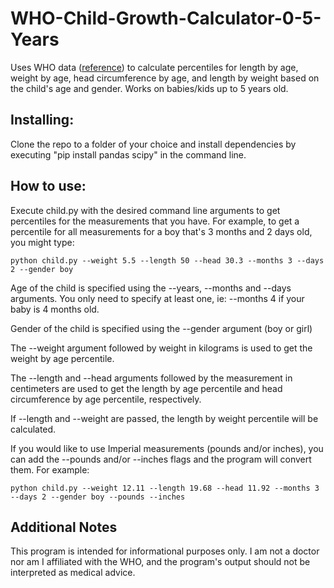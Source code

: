 # WHO-Child-Growth-Calculator-0-5-Years
Uses WHO data ([reference](https://www.cdc.gov/growthcharts/who-data-files.htm](https://www.who.int/tools/child-growth-standards/standards/head-circumference-for-age))) to calculate percentiles for length by age, weight by age, head circumference by age, and length by weight based on the child's age and gender. Works on babies/kids up to 5 years old.

## Installing:
Clone the repo to a folder of your choice and install dependencies by executing "pip install pandas scipy" in the command line.

## How to use:
Execute child.py with the desired command line arguments to get percentiles for the measurements that you have. For example, to get a percentile for all measurements for a boy that's 3 months and 2 days old, you might type:
    
    python child.py --weight 5.5 --length 50 --head 30.3 --months 3 --days 2 --gender boy

Age of the child is specified using the --years, --months and --days arguments. You only need to specify at least one, ie: --months 4 if your baby is 4 months old.

Gender of the child is specified using the --gender argument (boy or girl)

The --weight argument followed by weight in kilograms is used to get the weight by age percentile.

The --length and --head arguments followed by the measurement in centimeters are used to get the length by age percentile and head circumference by age percentile, respectively.

If --length and --weight are passed, the length by weight percentile will be calculated.

If you would like to use Imperial measurements (pounds and/or inches), you can add the --pounds and/or --inches flags and the program will convert them. For example:

    python child.py --weight 12.11 --length 19.68 --head 11.92 --months 3 --days 2 --gender boy --pounds --inches

## Additional Notes
This program is intended for informational purposes only. I am not a doctor nor am I affiliated with the WHO, and the program's output should not be interpreted as medical advice.
